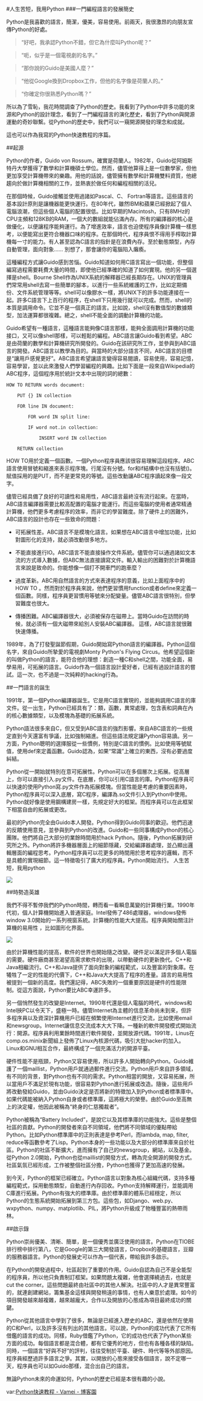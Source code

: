 #人生苦短，我用Python
###一門編程語言的發展簡史


Python是我喜歡的語言，簡潔，優美，容易使用。前兩天，我很激昂的向朋友宣傳Python的好處。

>“好吧，我承認Python不錯，但它為什麼叫Python呢？”

>“呃，似乎是一個電視劇的名字。”

>“那你說的Guido是美國人麼？”

>“他從Google換到Dropbox工作，但他的名字像是荷蘭人的。”

>“你確定你很熟悉Python嗎？”

所以為了雪恥，我花時間調查了Python的歷史。我看到了Python中許多功能的來源和Python的設計理念，看到了一門編程語言的演化歷史，看到了Python與開源運動的奇妙聯繫。從Python的歷史中，我們可以一窺開源開發的理念和成就。

這也可以作為我寫的Python快速教程的序篇。

##起源

Python的作者，Guido von Rossum，確實是荷蘭人。1982年，Guido從阿姆斯特丹大學獲得了數學和計算機碩士學位。然而，儘管他算得上是一位數學家，但他更加享受計算機帶來的樂趣。用他的話說，儘管擁有數學和計算機雙料資質，他總趨向於做計算機相關的工作，並熱衷於做任何和編程相關的活兒。

在那個時候，Guido接觸並使用過諸如Pascal、C、 Fortran等語言。這些語言的基本設計原則是讓機器能更快運行。在80年代，雖然IBM和蘋果已經掀起了個人電腦浪潮，但這些個人電腦的配置很低。比如早期的Macintosh，只有8MHz的CPU主頻和128KB的RAM，一個大的數組就能佔滿內存。所有的編譯器的核心是做優化，以便讓程序能夠運行。為了增進效率，語言也迫使程序員像計算機一樣思考，以便能寫出更符合機器口味的程序。在那個時代，程序員恨不得用手榨取計算機每一寸的能力。有人甚至認為C語言的指針是在浪費內存。至於動態類型，內存自動管理，面向對象…… 別想了，那會讓你的電腦陷入癱瘓。

這種編程方式讓Guido感到苦惱。Guido知道如何用C語言寫出一個功能，但整個編寫過程需要耗費大量的時間，即使他已經準確的知道了如何實現。他的另一個選擇是shell。Bourne Shell作為UNIX系統的解釋器已經長期存在。UNIX的管理員們常常用shell去寫一些簡單的腳本，以進行一些系統維護的工作，比如定期備份、文件系統管理等等。shell可以像膠水一樣，將UNIX下的許多功能連接在一起。許多C語言下上百行的程序，在shell下只用幾行就可以完成。然而，shell的本質是調用命令。它並不是一個真正的語言。比如說，shell沒有數值型的數據類型，加法運算都很複雜。總之，shell不能全面的調動計算機的功能。

Guido希望有一種語言，這種語言能夠像C語言那樣，能夠全面調用計算機的功能接口，又可以像shell那樣，可以輕鬆的編程。ABC語言讓Guido看到希望。ABC是由荷蘭的數學和計算機研究所開發的。Guido在該研究所工作，並參與到ABC語言的開發。ABC語言以教學為目的。與當時的大部分語言不同，ABC語言的目標是“讓用戶感覺更好”。ABC語言希望讓語言變得容易閱讀，容易使用，容易記憶，容易學習，並以此來激發人們學習編程的興趣。比如下面是一段來自Wikipedia的ABC程序，這個程序用於統計文本中出現的詞的總數：

    HOW TO RETURN words document:

        PUT {} IN collection

        FOR line IN document:

            FOR word IN split line:

            IF word not.in collection:

                INSERT word IN collection

        RETURN collection

HOW TO用於定義一個函數。一個Python程序員應該很容易理解這段程序。ABC語言使用冒號和縮進來表示程序塊。行尾沒有分號。for和if結構中也沒有括號()。賦值採用的是PUT，而不是更常見的等號。這些改動讓ABC程序讀起來像一段文字。

儘管已經具備了良好的可讀性和易用性，ABC語言最終沒有流行起來。在當時，ABC語言編譯器需要比較高配置的電腦才能運行。而這些電腦的使用者通常精通計算機，他們更多考慮程序的效率，而非它的學習難度。除了硬件上的困難外，ABC語言的設計也存在一些致命的問題：

- 可拓展性差。ABC語言不是模塊化語言。如果想在ABC語言中增加功能，比如對圖形化的支持，就必須改動很多地方。

- 不能直接進行IO。ABC語言不能直接操作文件系統。儘管你可以通過諸如文本流的方式導入數據，但ABC無法直接讀寫文件。輸入輸出的困難對於計算機語言來說是致命的。你能想像一個打不開車門的跑車麼？

- 過度革新。ABC用自然語言的方式來表達程序的意義，比如上面程序中的HOW TO 。然而對於程序員來說，他們更習慣用function或者define來定義一個函數。同樣，程序員更習慣用等號來分配變量。儘管ABC語言很特別，但學習難度也很大。

- 傳播困難。ABC編譯器很大，必須被保存在磁帶上。當時Guido在訪問的時候，就必須有一個大磁帶來給別人安裝ABC編譯器。 這樣，ABC語言就很難快速傳播。

1989年，為了打發聖誕節假期，Guido開始寫Python語言的編譯器。Python這個名字，來自Guido所摯愛的電視劇Monty Python's Flying Circus。他希望這個新的叫做Python的語言，能符合他的理想：創造一種C和shell之間，功能全面，易學易用，可拓展的語言。Guido作為一個語言設計愛好者，已經有過設計語言的嘗試。這一次，也不過是一次純粹的hacking行為。

##一門語言的誕生

1991年，第一個Python編譯器誕生。它是用C語言實現的，並能夠調用C語言的庫文件。從一出生，Python已經具有了：類，函數，異常處理，包含表和詞典在內的核心數據類型，以及模塊為基礎的拓展系統。

Python語法很多來自C，但又受到ABC語言的強烈影響。來自ABC語言的一些規定直到今天還富有爭議，比如強制縮進。但這些語法規定讓Python容易讀。另一方面，Python聰明的選擇服從一些慣例，特別是C語言的慣例。比如使用等號賦值，使用def來定義函數。Guido認為，如果“常識”上確立的東西，沒有必要過度糾結。

Python從一開始就特別在意可拓展性。Python可以在多個層次上拓展。從高層上，你可以直接引入.py文件。在底層，你可以引用C語言的庫。Python程序員可以快速的使用Python寫.py文件作為拓展模塊。但當性能是考慮的重要因素時，Python程序員可以深入底層，寫C程序，編譯為.so文件引入到Python中使用。Python就好像是使用鋼構建房一樣，先規定好大的框架。而程序員可以在此框架下相當自由的拓展或更改。

最初的Python完全由Guido本人開發。Python得到Guido同事的歡迎。他們迅速的反饋使用意見，並參與到Python的改進。Guido和一些同事構成Python的核心團隊。他們將自己大部分的業餘時間用於hack Python。隨後，Python拓展到研究所之外。Python將許多機器層面上的細節隱藏，交給編譯器處理，並凸顯出邏輯層面的編程思考。Python程序員可以花更多的時間用於思考程序的邏輯，而不是具體的實現細節。這一特徵吸引了廣大的程序員。Python開始流行。
人生苦短，我用python

![](https://raw.githubusercontent.com/qiwsir/ITArticles/master/Pictures/reading01.jpg)

##時勢造英雄

我們不得不暫停我們的Python時間，轉而看一看瞬息萬變的計算機行業。1990年代初，個人計算機開始進入普通家庭。Intel發佈了486處理器，windows發佈window 3.0開始的一系列視窗系統。計算機的性能大大提高。程序員開始關注計算機的易用性  ，比如圖形化界面。

![](https://raw.githubusercontent.com/qiwsir/ITArticles/master/Pictures/reading02.png)

由於計算機性能的提高，軟件的世界也開始隨之改變。硬件足以滿足許多個人電腦的需要。硬件廠商甚至渴望高需求軟件的出現，以帶動硬件的更新換代。C++和Java相繼流行。C++和Java提供了面向對象的編程範式，以及豐富的對象庫。在犧牲了一定的性能的代價下，C++和Java大大提高了程序的產量。語言的易用性被提到一個新的高度。我們還記得，ABC失敗的一個重要原因是硬件的性能限制。從這方面說，Python要比ABC幸運許多。

另一個悄然發生的改變是Internet。1990年代還是個人電腦的時代，windows和Intel挾PC以令天下，盛極一時。儘管Internet為主體的信息革命尚未到來，但許多程序員以及資深計算機用戶已經在頻繁使用Internet進行交流，比如使用email和newsgroup。Internet讓信息交流成本大大下降。一種新的軟件開發模式開始流行：開源。程序員利用業餘時間進行軟件開發，並開放源代碼。1991年，Linus在comp.os.minix新聞組上發佈了Linux內核源代碼，吸引大批hacker的加入。Linux和GNU相互合作，最終構成了一個充滿活力的開源平臺。

硬件性能不是瓶頸，Python又容易使用，所以許多人開始轉向Python。Guido維護了一個maillist，Python用戶就通過郵件進行交流。Python用戶來自許多領域，有不同的背景，對Python也有不同的需求。Python相當的開放，又容易拓展，所以當用戶不滿足於現有功能，很容易對Python進行拓展或改造。隨後，這些用戶將改動發給Guido，並由Guido決定是否將新的特徵加入到Python或者標準庫中。如果代碼能被納入Python自身或者標準庫，這將極大的榮譽。由於Guido至高無上的決定權，他因此被稱為“終身的仁慈獨裁者”。

Python被稱為“Battery Included”，是說它以及其標準庫的功能強大。這些是整個社區的貢獻。Python的開發者來自不同領域，他們將不同領域的優點帶給Python。比如Python標準庫中的正則表達是參考Perl，而lambda, map, filter, reduce等函數參考了Lisp。Python本身的一些功能以及大部分的標準庫來自於社區。Python的社區不斷擴大，進而擁有了自己的newsgroup，網站，以及基金。從Python 2.0開始，Python也從maillist的開發方式，轉為完全開源的開發方式。社區氣氛已經形成，工作被整個社區分擔，Python也獲得了更加高速的發展。

到今天，Python的框架已經確立。Python語言以對象為核心組織代碼，支持多種編程範式，採用動態類型，自動進行內存回收。Python支持解釋運行，並能調用C庫進行拓展。Python有強大的標準庫。由於標準庫的體系已經穩定，所以Python的生態系統開始拓展到第三方包。這些包，如Django、web.py、wxpython、numpy、matplotlib、PIL，將Python升級成了物種豐富的熱帶雨林。

##啟示錄

Python崇尚優美、清晰、簡單，是一個優秀並廣泛使用的語言。Python在TIOBE排行榜中排行第八，它是Google的第三大開發語言，Dropbox的基礎語言，豆瓣的服務器語言。Python的發展史可以作為一個代表，帶給我許多啟示。

在Python的開發過程中，社區起到了重要的作用。Guido自認為自己不是全能型的程序員，所以他只負責制訂框架。如果問題太複雜，他會選擇繞過去，也就是cut the corner。這些問題最終由社區中的其他人解決。社區中的人才是異常豐富的，就連創建網站，籌集基金這樣與開發稍遠的事情，也有人樂意於處理。如今的項目開發越來越複雜，越來越龐大，合作以及開放的心態成為項目最終成功的關鍵。

Python從其他語言中學到了很多，無論是已經進入歷史的ABC，還是依然在使用的C和Perl，以及許多沒有列出的其他語言。可以說，Python的成功代表了它所有借鑑的語言的成功。同樣，Ruby借鑑了Python，它的成功也代表了Python某些方面的成功。每個語言都是混合體，都有它優秀的地方，但也有各種各樣的缺陷。同時，一個語言“好與不好”的評判，往往受制於平臺、硬件、時代等等外部原因。程序員經歷過許多語言之爭。其實，以開放的心態來接受各個語言，說不定哪一天，程序員也可以如Guido那樣，混合出自己的語言。

無論Python未來的命運如何，Python的歷史已經是本很有趣的小說。

var:[Python快速教程 - Vamei - 博客園](http://www.15yan.com/story/1JKTBQvVk5e/?f=wx)
